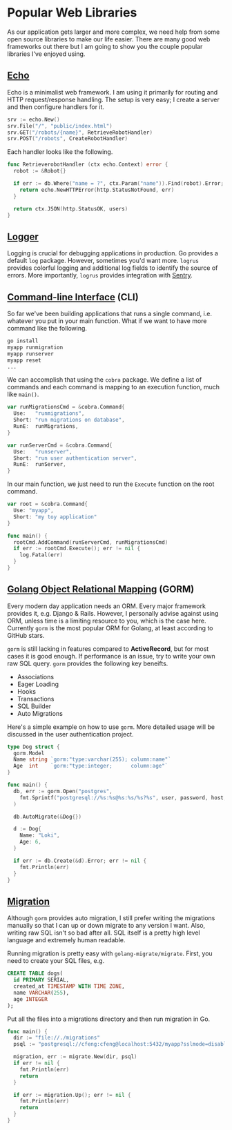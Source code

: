 # Popular Web Libraries

As our application gets larger and more complex, we need help from some open source libraries to make our life easier. There are many good web frameworks out there but I am going to show you the couple popular libraries I've enjoyed using.

## [Echo](https://github.com/labstack/echo)

Echo is a minimalist web framework. I am using it primarily for routing and HTTP request/response handling. The setup is very easy; I create a server and then configure handlers for it.

```go
srv := echo.New()
srv.File("/", "public/index.html")
srv.GET("/robots/{name}", RetrieveRobotHandler)
srv.POST("/robots", CreateRobotHandler)
```

Each handler looks like the following.

```go
func RetrieverobotHandler (ctx echo.Context) error {
  robot := &Robot{}

  if err := db.Where("name = ?", ctx.Param("name")).Find(robot).Error; err != nil {
    return echo.NewHTTPError(http.StatusNotFound, err)
  }

  return ctx.JSON(http.StatusOK, users)
}
```

## [Logger](https://github.com/sirupsen/logrus)

Logging is crucial for debugging applications in production. Go provides a default `log` package. However, sometimes you'd want more. `logrus` provides colorful logging and additional log fields to identify the source of errors. More importantly, `logrus` provides integration with [Sentry](https://sentry.io/welcome/).

## [Command-line Interface](https://github.com/spf13/cobra) \(CLI\)

So far we've been building applications that runs a single command, i.e. whatever you put in your main function. What if we want to have more command like the following.

```bash
go install
myapp runmigration
myapp runserver
myapp reset
...
```

We can accomplish that using the `cobra` package. We define a list of commands and each command is mapping to an execution function, much like `main()`.

```go
var runMigrationsCmd = &cobra.Command{
  Use:   "runmigrations",
  Short: "run migrations on database",
  RunE:  runMigrations,
}

var runServerCmd = &cobra.Command{
  Use:   "runserver",
  Short: "run user authentication server",
  RunE:  runServer,
}
```

In our main function, we just need to run the `Execute` function on the root command.

```go
var root = &cobra.Command{
  Use: "myapp",
  Short: "my toy application"
}

func main() {
  rootCmd.AddCommand(runServerCmd, runMigrationsCmd)
  if err := rootCmd.Execute(); err != nil {
    log.Fatal(err)
  }
}
```

## [Golang Object Relational Mapping](https://github.com/jinzhu/gorm) \(GORM\)

Every modern day application needs an ORM. Every major framework provides it, e.g. Django & Rails. However, I personally advise against using ORM, unless time is a limiting resource to you, which is the case here. Currently `gorm` is the most popular ORM for Golang, at least according to GitHub stars.

`gorm` is still lacking in features compared to **ActiveRecord**, but for most cases it is good enough. If performance is an issue, try to write your own raw SQL query. `gorm` provides the following key beneifts.

* Associations
* Eager Loading
* Hooks
* Transactions
* SQL Builder
* Auto Migrations

Here's a simple example on how to use `gorm`. More detailed usage will be discussed in the user authentication project.

```go
type Dog struct {
  gorm.Model
  Name string `gorm:"type:varchar(255); column:name"`
  Age  int    `gorm:"type:integer;      column:age"`
}

func main() {
  db, err := gorm.Open("postgres",
    fmt.Sprintf("postgresql://%s:%s@%s:%s/%s?%s", user, password, host, port, database, sslMode),
  )

  db.AutoMigrate(&Dog{})

  d := Dog{
    Name: "Loki",
    Age: 6,
  }

  if err := db.Create(&d).Error; err != nil {
    fmt.Println(err)
  }
}
```

## [Migration](https://github.com/golang-migrate/migrate)

Although `gorm` provides auto migration, I still prefer writing the migrations manually so that I can up or down migrate to any version I want. Also, writing raw SQL isn't so bad after all. SQL itself is a pretty high level language and extremely human readable.

Running migration is pretty easy with `golang-migrate/migrate`. First, you need to create your SQL files, e.g.

```sql
CREATE TABLE dogs(
  id PRIMARY SERIAL,
  created_at TIMESTAMP WITH TIME ZONE,
  name VARCHAR(255),
  age INTEGER
);
```

Put all the files into a migrations directory and then run migration in Go.

```go
func main() {
  dir := "file://./migrations"
  psql := "postgresql://cfeng:cfeng@localhost:5432/myapp?sslmode=disable"

  migration, err := migrate.New(dir, psql)
  if err != nil {
    fmt.Println(err)
    return
  }

  if err := migration.Up(); err != nil {
    fmt.Println(err)
    return
  }
}
```

